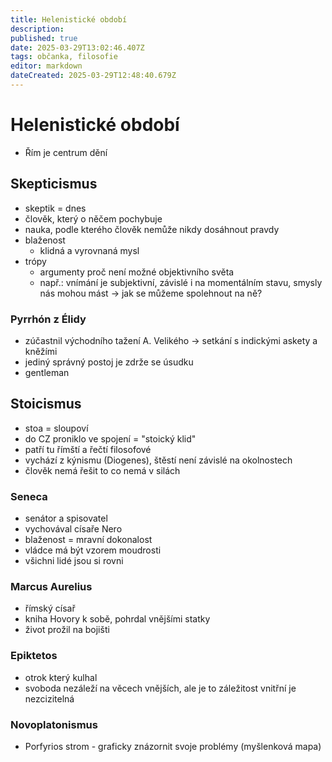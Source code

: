 ```yaml
---
title: Helenistické období
description: 
published: true
date: 2025-03-29T13:02:46.407Z
tags: občanka, filosofie
editor: markdown
dateCreated: 2025-03-29T12:48:40.679Z
---
```


# Helenistické období
- Řím je centrum dění

## Skepticismus
- skeptik = dnes
- člověk, který o něčem pochybuje
- nauka, podle kterého člověk nemůže nikdy dosáhnout pravdy
- blaženost
	- klidná a vyrovnaná mysl
- trópy
	- argumenty proč není možné objektivního světa
	- např.: vnímání je subjektivní, závislé i na momentálním stavu, smysly nás mohou mást -> jak se můžeme spolehnout na ně?
  
### Pyrrhón z Élidy
- zúčastnil východního tažení A. Velikého -> setkání s indickými askety a kněžími
- jediný správný postoj je zdrže se úsudku
- gentleman

## Stoicismus
- stoa = sloupoví
- do CZ proniklo ve spojení = "stoický klid"
- patří tu římští a řečtí filosofové
- vychází z kýnismu (Diogenes), štěstí není závislé na okolnostech
- člověk nemá řešit to co nemá v silách

### Seneca
- senátor a spisovatel
- vychovával císaře Nero
- blaženost = mravní dokonalost
- vládce má být vzorem moudrosti
- všichni lidé jsou si rovni

### Marcus Aurelius
- římský císař
- kniha Hovory k sobě, pohrdal vnějšími statky
- život prožil na bojišti

### Epiktetos
- otrok který kulhal
- svoboda nezáleží na věcech vnějších, ale je to záležitost vnitřní je nezcizitelná

### Novoplatonismus
- Porfyrios strom - graficky znázornit svoje problémy (myšlenková mapa)